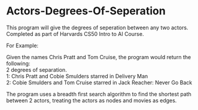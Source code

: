 # Actors-Degrees-Of-Seperation
This program will give the degrees of seperation between any two actors. Completed as part of Harvards CS50 Intro to AI Course.  

For Example:  

Given the names Chris Pratt and Tom Cruise, the program would return the following:  
2 degrees of separation.  
1: Chris Pratt and Cobie Smulders starred in Delivery Man  
2: Cobie Smulders and Tom Cruise starred in Jack Reacher: Never Go Back  
  
The program uses a breadth first search algorithm to find the shortest path between 2 actors, treating the actors as nodes and movies as edges.
